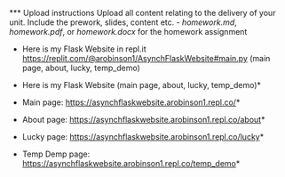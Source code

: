 

*** Upload instructions
Upload all content relating to the delivery of your unit. Include the
prework, slides, content etc. - *homework.md*, *homework.pdf*, or *homework.docx* for the homework
  assignment

- Here is my Flask Website in repl.it https://replit.com/@arobinson1/AsynchFlaskWebsite#main.py (main page, about, lucky, temp_demo)

- Here is my Flask Website (main page, about, lucky, temp_demo)*
- Main page: https://asynchflaskwebsite.arobinson1.repl.co/*
- About page: https://asynchflaskwebsite.arobinson1.repl.co/about*
- Lucky page: https://asynchflaskwebsite.arobinson1.repl.co/lucky*
- Temp Demp page: https://asynchflaskwebsite.arobinson1.repl.co/temp_demo*
